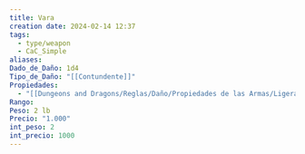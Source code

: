 ```yaml
---
title: Vara
creation date: 2024-02-14 12:37
tags:
  - type/weapon
  - CaC_Simple
aliases: 
Dado_de_Daño: 1d4
Tipo_de_Daño: "[[Contundente]]"
Propiedades:
  - "[[Dungeons and Dragons/Reglas/Daño/Propiedades de las Armas/Ligera]]"
Rango: 
Peso: 2 lb
Precio: "1.000"
int_peso: 2
int_precio: 1000
---
```


